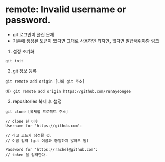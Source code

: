 # remote: Invalid username or password.

- git 로그인이 풀린 문제
- 기존에 생성된 토큰이 있다면 그대로 사용하면 되지만, 없다면 발급해줘야함 [링크](https://github.com/YunGyeongee/TIL/blob/master/git/createGithubToken.md)

1. 설정 초기화
```
git init
```
2. git 정보 등록
```
git remote add origin [나의 git 주소]
```
```
예) git remote add origin https://github.com/YunGyeongee
```
3. repositories 복제 후 설정
```
git clone [복제할 프로젝트 주소]

// clone 한 이후
Username for 'https://github.com': 

// 라고 코드가 생성될 것. 
// 이름 입력 (git 이름과 동일하지 않아도 됨)

Password for 'https://rachel@github.com':
// token 을 입력한다.
```

